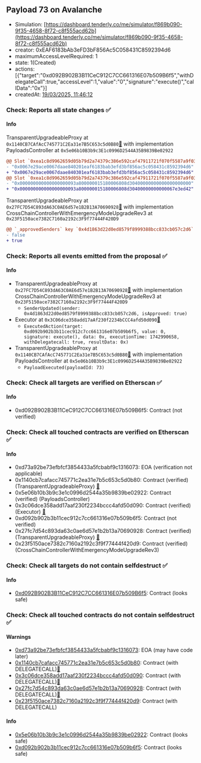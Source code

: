 ## Payload 73 on Avalanche

- Simulation: [https://dashboard.tenderly.co/me/simulator/f869b090-9f35-4658-8f72-c8f555acd62b](https://dashboard.tenderly.co/me/simulator/f869b090-9f35-4658-8f72-c8f555acd62b)
- creator: 0xEAF6183bAb3eFD3bF856Ac5C058431C8592394d6
- maximumAccessLevelRequired: 1
- state: 1(Created)
- actions: [{"target":"0xd092B902B3B11CeC912C7CC661316E07b509B6f5","withDelegateCall":true,"accessLevel":1,"value":"0","signature":"execute()","callData":"0x"}]
- createdAt: [19/03/2025, 11:46:12](https://snowtrace.io/tx/0x3f1b3dcd08c2caa23d7a888abaea1e70067f118864598fa1496c23c77a5d8eb5)

### Check: Reports all state changes :white_check_mark:

#### Info


TransparentUpgradeableProxy at `0x1140CB7CAfAcC745771C2Ea31e7B5C653c5d0B80`[:ghost:](https://github.com/bgd-labs/aave-address-book "GovernanceV3Avalanche.PAYLOADS_CONTROLLER") with implementation PayloadsController at `0x5e06b10B3b9c3E1c0996D2544A35B9839Be02922`
```diff
@@ Slot `0xea1c8d9962659d05b79d2a74379c386e592caf47911721f070f5587a9f030ffa` @@
- "0x0067e29ace0067daae840201eaf6183bab3efd3bf856ac5c058431c8592394d6"
+ "0x0067e29ace0067daae840301eaf6183bab3efd3bf856ac5c058431c8592394d6"
@@ Slot `0xea1c8d9962659d05b79d2a74379c386e592caf47911721f070f5587a9f030ffb` @@
- "0x000000000000000000093a800000015180006808d30400000000000000000000"
+ "0x000000000000000000093a800000015180006808d30400000000000067e3ed42"
```

TransparentUpgradeableProxy at `0x27FC7D54C893dA63C0AE6d57e1B2B13A70690928`[:ghost:](https://github.com/bgd-labs/aave-address-book "GovernanceV3Avalanche.CROSS_CHAIN_CONTROLLER") with implementation CrossChainControllerWithEmergencyModeUpgradeRev3 at `0x23F5150ace7382C7160a2192c3F9f77444F420D9`
```diff
@@ `_approvedSenders` key `0x4d1863d22d0ed8579f8999388bcc833cb057c2d6` @@
- false
+ true
```


### Check: Reports all events emitted from the proposal :white_check_mark:

#### Info

- TransparentUpgradeableProxy at `0x27FC7D54C893dA63C0AE6d57e1B2B13A70690928`[:ghost:](https://github.com/bgd-labs/aave-address-book "GovernanceV3Avalanche.CROSS_CHAIN_CONTROLLER") with implementation CrossChainControllerWithEmergencyModeUpgradeRev3 at `0x23F5150ace7382C7160a2192c3F9f77444F420D9`
  - `SenderUpdated(sender: 0x4d1863d22d0ed8579f8999388bcc833cb057c2d6, isApproved: true)`
- Executor at `0x3C06dce358add17aAf230f2234bCCC4afd50d090`[:ghost:](https://github.com/bgd-labs/aave-address-book "AaveV2Avalanche.POOL_ADMIN, AaveV3Avalanche.ACL_ADMIN, GovernanceV3Avalanche.EXECUTOR_LVL_1")
  - `ExecutedAction(target: 0xd092b902b3b11cec912c7cc661316e07b509b6f5, value: 0, signature: execute(), data: 0x, executionTime: 1742990658, withDelegatecall: true, resultData: 0x)`
- TransparentUpgradeableProxy at `0x1140CB7CAfAcC745771C2Ea31e7B5C653c5d0B80`[:ghost:](https://github.com/bgd-labs/aave-address-book "GovernanceV3Avalanche.PAYLOADS_CONTROLLER") with implementation PayloadsController at `0x5e06b10B3b9c3E1c0996D2544A35B9839Be02922`
  - `PayloadExecuted(payloadId: 73)`

### Check: Check all targets are verified on Etherscan :white_check_mark:

#### Info

- 0xd092B902B3B11CeC912C7CC661316E07b509B6f5: Contract (not verified) 

### Check: Check all touched contracts are verified on Etherscan :white_check_mark:

#### Info

- 0xd73a92be73efbfcf3854433a5fcbabf9c1316073: EOA (verification not applicable)
- 0x1140cb7cafacc745771c2ea31e7b5c653c5d0b80: Contract (verified) (TransparentUpgradeableProxy) [:ghost:](https://github.com/bgd-labs/aave-address-book "GovernanceV3Avalanche.PAYLOADS_CONTROLLER")
- 0x5e06b10b3b9c3e1c0996d2544a35b9839be02922: Contract (verified) (PayloadsController) 
- 0x3c06dce358add17aaf230f2234bccc4afd50d090: Contract (verified) (Executor) [:ghost:](https://github.com/bgd-labs/aave-address-book "AaveV2Avalanche.POOL_ADMIN, AaveV3Avalanche.ACL_ADMIN, GovernanceV3Avalanche.EXECUTOR_LVL_1")
- 0xd092b902b3b11cec912c7cc661316e07b509b6f5: Contract (not verified) 
- 0x27fc7d54c893da63c0ae6d57e1b2b13a70690928: Contract (verified) (TransparentUpgradeableProxy) [:ghost:](https://github.com/bgd-labs/aave-address-book "GovernanceV3Avalanche.CROSS_CHAIN_CONTROLLER")
- 0x23f5150ace7382c7160a2192c3f9f77444f420d9: Contract (verified) (CrossChainControllerWithEmergencyModeUpgradeRev3) 

### Check: Check all targets do not contain selfdestruct :white_check_mark:

#### Info

- [0xd092B902B3B11CeC912C7CC661316E07b509B6f5](https://snowtrace.io/address/0xd092B902B3B11CeC912C7CC661316E07b509B6f5): Contract (looks safe)

### Check: Check all touched contracts do not contain selfdestruct :white_check_mark:

#### Warnings

- [0xd73a92be73efbfcf3854433a5fcbabf9c1316073](https://snowtrace.io/address/0xd73a92be73efbfcf3854433a5fcbabf9c1316073): EOA (may have code later)
- [0x1140cb7cafacc745771c2ea31e7b5c653c5d0b80](https://snowtrace.io/address/0x1140cb7cafacc745771c2ea31e7b5c653c5d0b80): Contract (with DELEGATECALL)[:ghost:](https://github.com/bgd-labs/aave-address-book "GovernanceV3Avalanche.PAYLOADS_CONTROLLER")
- [0x3c06dce358add17aaf230f2234bccc4afd50d090](https://snowtrace.io/address/0x3c06dce358add17aaf230f2234bccc4afd50d090): Contract (with DELEGATECALL)[:ghost:](https://github.com/bgd-labs/aave-address-book "AaveV2Avalanche.POOL_ADMIN, AaveV3Avalanche.ACL_ADMIN, GovernanceV3Avalanche.EXECUTOR_LVL_1")
- [0x27fc7d54c893da63c0ae6d57e1b2b13a70690928](https://snowtrace.io/address/0x27fc7d54c893da63c0ae6d57e1b2b13a70690928): Contract (with DELEGATECALL)[:ghost:](https://github.com/bgd-labs/aave-address-book "GovernanceV3Avalanche.CROSS_CHAIN_CONTROLLER")
- [0x23f5150ace7382c7160a2192c3f9f77444f420d9](https://snowtrace.io/address/0x23f5150ace7382c7160a2192c3f9f77444f420d9): Contract (with DELEGATECALL)

#### Info

- [0x5e06b10b3b9c3e1c0996d2544a35b9839be02922](https://snowtrace.io/address/0x5e06b10b3b9c3e1c0996d2544a35b9839be02922): Contract (looks safe)
- [0xd092b902b3b11cec912c7cc661316e07b509b6f5](https://snowtrace.io/address/0xd092b902b3b11cec912c7cc661316e07b509b6f5): Contract (looks safe)

